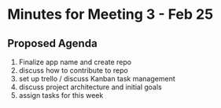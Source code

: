 # Minutes for Meeting 3 - Feb 25

## Proposed Agenda

1. Finalize app name and create repo
2. discuss how to contribute to repo
3. set up trello / discuss Kanban task management
4. discuss project architecture and initial goals
5. assign tasks for this week
